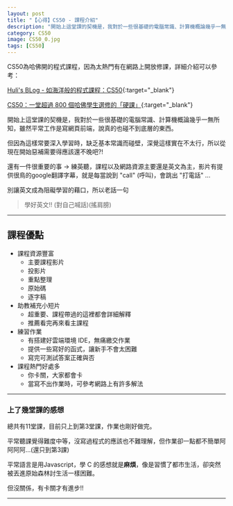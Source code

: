 ```yaml
---
layout: post
title: "【心得】CS50 - 課程介紹"
description: "開始上這堂課的契機是，我對於一些很基礎的電腦常識、計算機概論幾乎一無所知，雖然平常工作是寫前端網頁，說真的也碰不太到底層的東西，但因為這樣常要深入學習時一直碰壁，深覺這樣實在不太行，所以從現在開始惡補需要得應該還不晚吧?!"
category: CS50
image: CS50_0.jpg
tags: [CS50]
---
```


CS50為哈佛開的程式課程，因為太熱門有在網路上開放修課，詳細介紹可以參考： 

[Huli's BLog - 如海洋般的程式課程：CS50](http://huli.logdown.com/posts/687027){:target="_blank"}

[CS50：一堂超過 800 個哈佛學生選修的「硬課」](https://www.inside.com.tw/2014/12/17/harvard-cs50){:target="_blank"}

開始上這堂課的契機是，我對於一些很基礎的電腦常識、計算機概論幾乎一無所知，雖然平常工作是寫網頁前端，說真的也碰不到底層的東西。

但因為這樣常要深入學習時，缺乏基本常識而碰壁，深覺這樣實在不太行，所以從現在開始惡補需要得應該還不晚吧?!

還有一件很重要的事 → 練英聽，課程以及網路資源主要還是英文為主，影片有提供很鳥的google翻譯字幕，就是每當說到 "call" (呼叫)，會跳出 "打電話" ...

別讓英文成為阻礙學習的藉口，所以老話一句

> 學好英文!! (對自己喊話)(搖肩膀)

---

## 課程優點

- 課程資源豐富 
    - 主要課程影片
    - 投影片
    - 重點整理
    - 原始碼
    - 逐字稿
- 助教補充小短片
    - 超重要、課程帶過的這裡都會詳細解釋
    - 推薦看完再來看主課程
- 練習作業
    + 有搭建好雲端環境 IDE，無痛繳交作業
    + 提供一些寫好的函式，讓新手不會太困難
    + 寫完可測試答案正確與否
- 課程熱門好處多
    - 你卡關，大家都會卡
    - 當寫不出作業時，可參考網路上有許多解法

---

### 上了幾堂課的感想

總共有11堂課，目前只上到第3堂課，作業也剛好做完。

平常聽課覺得難度中等，沒寫過程式的應該也不難理解，但作業卻一點都不簡單阿阿阿阿...(還只到第3課)

平常語言是用Javascript，學 C 的感想就是**麻煩**，像是習慣了都市生活，卻突然被丟進原始森林討生活一樣困難。

但沒關係，有卡關才有進步!!

---

